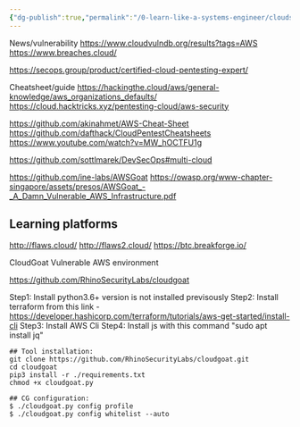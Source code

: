 ```yaml
---
{"dg-publish":true,"permalink":"/0-learn-like-a-systems-engineer/clouds/aws/0-aws-resources/","noteIcon":"","created":"2025-04-15T14:11:19.582-04:00"}
---
```





News/vulnerability
https://www.cloudvulndb.org/results?tags=AWS
https://www.breaches.cloud/


https://secops.group/product/certified-cloud-pentesting-expert/



Cheatsheet/guide
https://hackingthe.cloud/aws/general-knowledge/aws_organizations_defaults/
https://cloud.hacktricks.xyz/pentesting-cloud/aws-security

https://github.com/akinahmet/AWS-Cheat-Sheet
https://github.com/dafthack/CloudPentestCheatsheets
https://www.youtube.com/watch?v=MW_hOCTFU1g


https://github.com/sottlmarek/DevSecOps#multi-cloud


https://github.com/ine-labs/AWSGoat
https://owasp.org/www-chapter-singapore/assets/presos/AWSGoat_-_A_Damn_Vulnerable_AWS_Infrastructure.pdf


## Learning platforms
http://flaws.cloud/
http://flaws2.cloud/
https://btc.breakforge.io/

CloudGoat
Vulnerable AWS environment

https://github.com/RhinoSecurityLabs/cloudgoat

Step1: Install python3.6+ version is not installed previsously
Step2: Install terraform from this link - https://developer.hashicorp.com/terraform/tutorials/aws-get-started/install-cli
Step3: Install AWS Cli
Step4: Install js with this command "sudo apt install jq"
```
## Tool installation:
git clone https://github.com/RhinoSecurityLabs/cloudgoat.git
cd cloudgoat
pip3 install -r ./requirements.txt
chmod +x cloudgoat.py

## CG configuration:
$ ./cloudgoat.py config profile
$ ./cloudgoat.py config whitelist --auto
```


